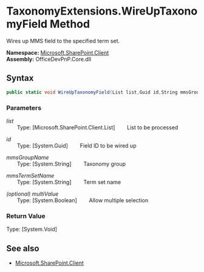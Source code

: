 # TaxonomyExtensions.WireUpTaxonomyField Method  
Wires up MMS field to the specified term set.  

**Namespace:** [Microsoft.SharePoint.Client](Microsoft.SharePoint.Client.md)  
**Assembly:** OfficeDevPnP.Core.dll  
## Syntax
```C#
public static void WireUpTaxonomyField(List list,Guid id,String mmsGroupName,String mmsTermSetName,Boolean multiValue)
```
### Parameters
*list*  
&emsp;&emsp;Type: [Microsoft.SharePoint.Client.List] 
&emsp;&emsp;List to be processed  
  
*id*  
&emsp;&emsp;Type: [System.Guid] 
&emsp;&emsp;Field ID to be wired up  
  
*mmsGroupName*  
&emsp;&emsp;Type: [System.String] 
&emsp;&emsp;Taxonomy group  
  
*mmsTermSetName*  
&emsp;&emsp;Type: [System.String] 
&emsp;&emsp;Term set name  
  
*(optional) multiValue*  
&emsp;&emsp;Type: [System.Boolean] 
&emsp;&emsp;Allow multiple selection  
  
### Return Value
Type: [System.Void]  

## See also
- [Microsoft.SharePoint.Client](Microsoft.SharePoint.Client.md)
